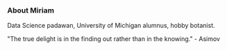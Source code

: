 
### About Miriam

Data Science padawan, University of Michigan alumnus, hobby botanist. 



"The true delight is in the finding out rather than in the knowing." - Asimov 


